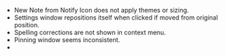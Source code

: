 - New Note from Notify Icon does not apply themes or sizing.
- Settings window repositions itself when clicked if moved from original position.
- Spelling corrections are not shown in context menu.
- Pinning window seems inconsistent.
- 

